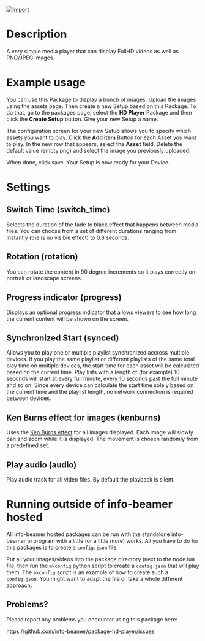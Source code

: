 [![Import](https://cdn.infobeamer.com/s/img/import.png)](https://info-beamer.com/use?url=https://github.com/info-beamer/package-hd-player)

# Description

A very simple media player that can display FullHD videos as well as PNG/JPEG images.

# Example usage

You can use this Package to display a bunch of images. Upload the images using
the assets page. Then create a new Setup based on this Package. To do that, go to
the packages page, select the **HD Player** Package and then click the **Create Setup**
button. Give your new Setup a name.

The configuration screen for your new Setup allows you to specify which assets
you want to play. Click the **Add item** Button for each Asset you want to play.
In the new row that appears, select the **Asset** field. Delete the default
value (empty.png) and select the image you previously uploaded.

When done, click save. Your Setup is now ready for your Device.

# Settings

## Switch Time (switch_time)

Selects the duration of the fade to black effect that happens between media
files. You can choose from a set of different durations ranging from Instantly
(the is no visible effect) to 0.8 seconds.

## Rotation (rotation)

You can rotate the content in 90 degree increments so it plays
correctly on portrait or landscape screens.

## Progress indicator (progress)

Displays an optional progress indicator that allows viewers to see how
long the current content will be shown on the screen.

## Synchronized Start (synced)

Allows you to play one or multiple playlist synchronized accross multiple
devices. If you play the same playlist or different playlists of the same total
play time on multiple devices, the start time for each asset will be calculated
based on the current time. Play lists with a length of (for example) 10 seconds
will start at every full minute, every 10 seconds past the full minute and so
on. Since every device can calculate the start time solely based on the current
time and the playlist length, no network connection is required between devices.

## Ken Burns effect for images (kenburns)

Uses the [Ken Burns effect](https://en.wikipedia.org/wiki/Ken_Burns_effect) for
all images displayed.  Each image will slowly pan and zoom while it is
displayed. The movement is chosen randomly from a predefined set.

## Play audio (audio)

Play audio track for all video files. By default the playback is silent.

# Running outside of info-beamer hosted

All info-beamer hosted packages can be run with the standalone
info-beamer pi program with a little (or a little more) works. All
you have to do for this packages is to create a `config.json` file.

Put all your images/videos into the package directory (next to the
node.lua file, then run the `mkconfig` python script to create a
`config.json` that will play them. The `mkconfig` script is an
example of how to create such a `config.json`. You might want to
adapt the file or take a whole different approach.

## Problems?

Please report any problems you encounter using this package here:

https://github.com/info-beamer/package-hd-player/issues
